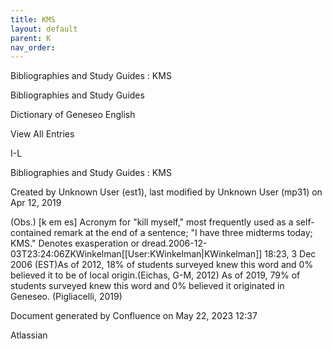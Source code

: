 ```yaml
---
title: KMS
layout: default
parent: K
nav_order:
---
```


Bibliographies and Study Guides : KMS

Bibliographies and Study Guides

Dictionary of Geneseo English

View All Entries

I-L

Bibliographies and Study Guides : KMS

Created by  Unknown User (est1), last modified by  Unknown User (mp31) on Apr 12, 2019

(Obs.) [k em es] Acronym for &quot;kill myself,&quot; most frequently used as a self-contained remark at the end of a sentence; &quot;I have three midterms today; KMS.&quot; Denotes exasperation or dread.2006-12-03T23:24:06ZKWinkelman[[User:KWinkelman|KWinkelman]] 18:23, 3 Dec 2006 (EST)As of 2012, 18% of students surveyed knew this word and 0% believed it to be of local origin.(Eichas, G-M, 2012) As of 2019, 79% of students surveyed knew this word and 0% believed it originated in Geneseo. (Pigliacelli, 2019)

Document generated by Confluence on May 22, 2023 12:37

Atlassian
